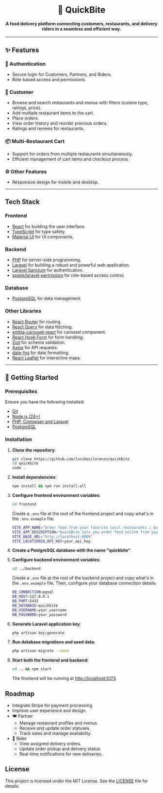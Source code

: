 <h1 align="center">
     🍔 QuickBite
  <br />
</h1>

<h4 align="center">A food delivery platform connecting customers, restaurants, and delivery riders in a seamless and efficient way.</h4>

---

## ✨ Features

### 🔐 Authentication

- Secure login for Customers, Partners, and Riders.
- Role-based access and permissions.

### 🛒 Customer

- Browse and search restaurants and menus with filters (cuisine type, ratings, price).
- Add multiple restaurant items to the cart.
- Place orders.
- View order history and reorder previous orders.
- Ratings and reviews for restaurants.

### 📦 Multi-Restaurant Cart

- Support for orders from multiple restaurants simultaneously.
- Efficient management of cart items and checkout process.

### ⚙️ Other Features

- Responsive design for mobile and desktop.

---

## Tech Stack

### Frontend

- [React](https://reactjs.org/) for building the user interface.
- [TypeScript](https://www.typescriptlang.org/) for type safety.
- [Material UI](https://mui.com/material-ui/getting-started/) for UI components.

### Backend

- [PHP](https://www.php.net/) for server-side programming.
- [Laravel](https://laravel.com/) for building a robust and powerful web application.
- [Laravel Sanctum](https://laravel.com/docs/sanctum) for authentication.
- [spatie/laravel-permission](https://github.com/spatie/laravel-permission) for role-based access control.

### Database

- [PostgreSQL](https://www.postgresql.org/) for data management.

### Other Libraries

- [React Router](https://reactrouter.com/) for routing.
- [React Query](https://tanstack.com/query/v4) for data fetching.
- [embla-carousel-react](https://embla-carousel.com/) for carousel component.
- [React Hook Form](https://react-hook-form.com/) for form handling.
- [Zod](https://zod.dev/) for schema validation.
- [Axios](https://axios-http.com/) for API requests.
- [date-fns](https://date-fns.org/) for date formatting.
- [React Leaflet](https://react-leaflet.js.org/) for interactive maps.

---

## 🚀 Getting Started

### Prerequisites

Ensure you have the following installed:

- [Git](https://git-scm.com/)
- [Node.js (24+)](https://nodejs.org/en/)
- [PHP, Composer and Laravel](https://laravel.com/docs/11.x#installing-php)
- [PostgreSQL](https://www.postgresql.org/)

### Installation

1. **Clone the repository**:

   ```bash
   git clone https://github.com/lucchesilorenzo/quickbite
   cd quickbite
   code .
   ```

2. **Install dependencies**:

   ```bash
   npm install && npm run install-all
   ```

3. **Configure frontend environment variables**:

   ```bash
   cd frontend
   ```

   Create a `.env` file at the root of the frontend project and copy what's in the `.env.example` file:

   ```bash
   VITE_APP_NAME="Order food from your favorite local restaurants | QuickBite"
   VITE_APP_DESCRIPTION="QuickBite lets you order food online from your favorite local restaurants with fast delivery and no hassle."
   VITE_BASE_URL="http://localhost:8000"
   VITE_LOCATIONIQ_API_KEY=your_api_key
   ```

4. **Create a PostgreSQL database with the name "quickbite"**.

5. **Configure backend environment variables**:

   ```bash
   cd ../backend
   ```

   Create a `.env` file at the root of the backend project and copy what's in the `.env.example` file. Then, configure your database connection details:

   ```bash
   DB_CONNECTION=pgsql
   DB_HOST=127.0.0.1
   DB_PORT=5432
   DB_DATABASE=quickbite
   DB_USERNAME=your_username
   DB_PASSWORD=your_password
   ```

6. **Generate Laravel application key**:

   ```bash
   php artisan key:generate
   ```

7. **Run database migrations and seed data**:

   ```bash
   php artisan migrate --seed
   ```

8. **Start both the frontend and backend**:

   ```bash
   cd .. && npm start
   ```

   The frontend will be running at [http://localhost:5173](http://localhost:5173).

## Roadmap

- Integrate Stripe for payment processing.
- Improve user experience and design.
- 🍽️ Partner
  - Manage restaurant profiles and menus.
  - Receive and update order statuses.
  - Track sales and manage availability.
- 🛵 Rider
  - View assigned delivery orders.
  - Update order pickup and delivery status.
  - Real-time notifications for new deliveries.

## License

This project is licensed under the MIT License. See the [LICENSE](./LICENSE) file for details.

